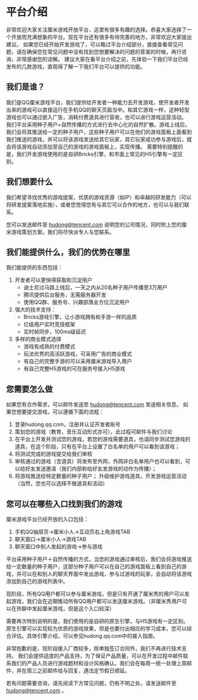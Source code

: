 # 平台介绍

非常欢迎大家关注厘米游戏开放平台，这里有很多有趣的选择。恭喜大家选择了一个开放而充满想象的平台。现在平台还有很多有待完善的地方，非常欢迎大家提出建议。
如果您已经开始开发游戏了，可以略过平台介绍部分，直接查看常见问题，请在确保您在常见问题中没有找到您想要解决的问题的答案的时候，再行咨询，非常感谢您的谅解。
建议大家在看平台介绍之前，先体验一下我们平台已经发布的几款游戏，直观得了解一下我们平台可以提供的功能。

## 我们是谁？
我们是QQ厘米游戏平台，我们提供给开发者一种能力去开发游戏，使开发者开发出来的游戏可以直接运行在手机QQ的聊天页面当中。和其它游戏一样，这种轻型游戏也可以通过嵌入广告，消耗付费道具进行营收，也可以进行游戏运营活动。
我们平台采用种子用户+自然传播的方式进行去中心化的自然扩散。游戏上线后，我们会将其推送给一定的种子用户，这些种子用户可以在他们的游戏面板上面看到我们推送的游戏，并可以将该游戏发送给其它玩家，其它玩家成功参与游戏后，就会将该游戏自动添加至自己的游戏的游戏面板上，实现传播。
需要特别提醒的是，我们开发游戏使用的是自研Bricks引擎，和市面上常见的H5引擎有一定区别。

## 我们想要什么
我们希望寻找优秀的游戏提案，优质的游戏资源（如IP）和卓越的研发能力（可以将研发提案落地实施），或者您觉得您有与其它可以合作的地方，也可以与我们联系。

您可以发送邮件至 hudong@tencent.com 说明您的公司情况，同时附上您的厘米游戏策划方案。我们将尽快派专人与您联系。

## 我们能提供什么，我们的优势在哪里

我们能提供的东西包括：

1. 开发者可以更快得获取和沉淀用户
	* 迪士尼过马路上线后，一天之内从20名种子用户传播至3万用户
	* 腾讯提供后台服务，无需服务器开发
	* 使用QQ群、服务号、兴趣部落全方位沉淀用户
2. 强大的技术支持：
	* Bricks游戏引擎，让小游戏拥有和手游一样的品质
	* 亿级用户实时竞技框架
	* 实时帧同步，100ms级延迟
3. 多样的商业模式选择
	* 游戏有成熟的付费模式
	* 玩法优秀的高活跃游戏，可采用广告的商业模式
	* 有自己的完整手游的可以采用厘米游戏导入用户
	* 有自己完整H5游戏的可在服务号接入H5游戏

## 您需要怎么做
如果您有合作需求，可以邮件发送至 hudong@tencent.com 发送相关信息。
如果您想要提交游戏，可以遵循下面的流程：
1.	登录hudong.qq.com，注册并认证开发者账号
2.	策划您的游戏（教育，音乐互动形式亦可），此过程可邮件与我们讨论
3.	在平台上开发并测试您的游戏，若您的游戏需要道具，也请同步测试您游戏的道具，在这个阶段，只有在平台上设置了白名单的用户可以看到该游戏；
4.	将测试完成的游戏提交给我们审核
5.	审核通过的游戏（含道具）将发布至外网，外网非白名单用户也可以看到，可以给好友发送邀请（我们内部称给好友发游戏的动作为传播）；
6.	将游戏推送给特定数量的种子用户；
升级维护游戏道具，开发游戏运营活动（当然，您也可以选择不做道具和活动）

## 您可以在哪些入口找到我们的游戏

厘米游戏平台已经开放的入口包括：

1. 手机QQ抽屉页→厘米小人→互动页右上角游戏TAB
2. 聊天窗口→厘米小人→游戏TAB
3. 聊天窗口中别人发起的游戏→参与游戏

平台采用种子用户＋自然传播的方式，当您的游戏通过审核后，我们会将游戏推送给一定数量的种子用户，这部分种子用户可以在自己的游戏面板上看到自己的游戏，并可以在和别人的聊天界面中发出游戏，参与过游戏的玩家，会自动将该游戏添加到自己的游戏列表中。

现阶段，所有QQ用户都可以参与厘米游戏，但是只有开通了厘米秀的用户可以发起游戏，我们会在近期推动所有QQ用户都可以发送厘米游戏。（非厘米秀用户可以在热聊中发起厘米游戏，但是这个入口较深）

需要再次特别说明的是，我们使用的是自研的原生引擎，与H5游戏有一定区别。原生引擎可以实现较为优质的游戏效果，但是也要付出相应的学习成本，您可以综合评估。具体引擎介绍，可以参见hudong.qq.com中的接入指南。

非常抱歉的是，现阶段接入厂商较多，除单独签订合同外，我们不再进行技术支持。
我们会提供适度的产品支持，为了保证产品质量，可以在开发过程中邮件联系我们的产品人员进行游戏题材和设计风格确认。我们会在每周一统一处理上周邮件，并在周三之前邮件给与回复，遇法定节假日顺延。

若有问题需要咨询，请先阅读下方常见问题，仍有不明之处，请发送邮件至 hudong@tencent.com 。
